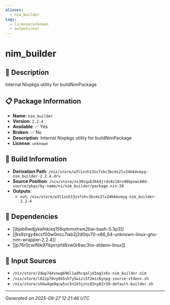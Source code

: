 ```yaml
---
aliases:
  - nim_builder
tags:
  - license/unknown
  - outputs/out
---
```


# nim_builder

## 📝 Description

Internal Nixpkgs utility for buildNimPackage

## 📋 Package Information

- **Name**: `nim_builder`
- **Version**: `2.2.4`
- **Available**: ✅ Yes
- **Broken**: ✅ No
- **Description**: Internal Nixpkgs utility for buildNimPackage
- **License**: `unknown`

## 🔧 Build Information

- **Derivation Path**: `/nix/store/w3l1zsh13zv7shc3bcms2lv24k64xmyq-nim_builder-2.2.4.drv`
- **Source Position**: `/nix/store/ns30sqxb36k8jrds8z18rv96bpnwc60d-source/pkgs/by-name/ni/nim_builder/package.nix:20`
- **Outputs**:
  - `out`:  `/nix/store/w3l1zsh13zv7shc3bcms2lv24k64xmyq-nim_builder-2.2.4`

## 🔗 Dependencies

- [[bjsb6wdjykafnkixq156qdvmxhsm2bai-bash-5.3p3]]
- [[ks9zrgy4kccf00w0ncc7iab2j2d0qv70-x86_64-unknown-linux-gnu-nim-wrapper-2.2.4]]
- [[p76r0cwlf6k97ibprrpfd8xw0r8wc3nx-stdenv-linux]]

## 📁 Input Sources

- `/nix/store/2dwp744vnwg696l1adhcqaljd3ag1s6s-nim_builder.nim`
- `/nix/store/l622p70vy8k5sh7y5wizi5f2mic6ynpg-source-stdenv.sh`
- `/nix/store/shkw4qm9qcw5sc5n1k5jznc83ny02r39-default-builder.sh`

---
*Generated on 2025-09-27 12:21:46 UTC*
